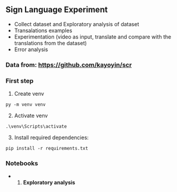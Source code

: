 ## Sign Language Experiment
- Collect dataset and Exploratory analysis of dataset
- Transalations examples
- Experimentation (video as input, translate and compare with the translations from the dataset)
- Error analysis

### Data from: https://github.com/kayoyin/scr

### First step
1. Create venv
```
py -m venv venv
```
2. Activate venv
```
.\venv\Scripts\activate
```
3. Install required dependencies: 
```
pip install -r requirements.txt
```

### Notebooks
- 01. **Exploratory analysis**